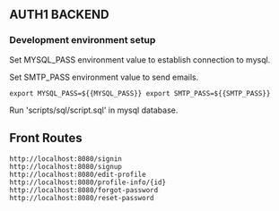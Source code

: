 ## AUTH1 BACKEND

### Development environment setup


Set MYSQL_PASS environment value to establish connection to mysql.

Set SMTP_PASS environment value to send emails.

`
export MYSQL_PASS=${{MYSQL_PASS}}
export SMTP_PASS=${{SMTP_PASS}}
`

Run 'scripts/sql/script.sql' in mysql database.

## Front Routes
	http://localhost:8080/signin
	http://localhost:8080/signup
	http://localhost:8080/edit-profile
	http://localhost:8080/profile-info/{id}
	http://localhost:8080/forgot-password
	http://localhost:8080/reset-password